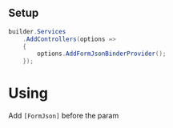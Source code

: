 ## Setup

```c#
builder.Services
    .AddControllers(options =>
    {
        options.AddFormJsonBinderProvider();
    });
```

# Using

Add `[FormJson]` before the param